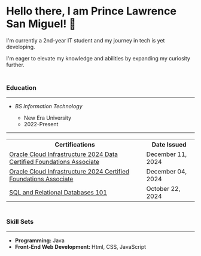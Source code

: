 <h1><br> Hello there, I am Prince Lawrence San Miguel! 👋 </h1>
<p>I'm currently a 2nd-year IT student and my journey in tech is yet developing.</p>

<p>I'm eager to elevate my knowledge and abilities by expanding my curiosity further.</p>


<h3><br>Education</h3>
<hr>
<ul>
  <li><i>BS Information Technology</i></li>
    <ul> 
      <li>New Era University</li>
      <li>2022-Present</li>
    </ul>
</ul>

<hr>
<table style="width:100%">
  <tr>
    <th>Certifications</th>
    <th>Date Issued</th>
  </tr>
  <tr>
    <td><a href = "https://catalog-education.oracle.com/pls/certview/sharebadge?id=5195B24E5913784A208671CB17AE0EF9BD5C810A44A44C950B074876DAF261B2"> Oracle Cloud Infrastructure 2024 Data Certified Foundations Associate</a></td>
    <td>December 11, 2024</td>
  </tr>
  <tr> 
    <td><a href = "https://catalog-education.oracle.com/ords/certview/sharebadge?id=5195B24E5913784A208671CB17AE0EF95B5DA492A4EB77AF3A9E61C6DDDA1920"> Oracle Cloud Infrastructure 2024 Certified Foundations Associate</a></td>
    <td>December 04, 2024</td>
  </tr>
  <tr>
    <td><a href = "https://courses.cognitiveclass.ai/certificates/49eaf3fe6f284bd3a94c4a8e69d79316"> SQL and Relational Databases 101 </a></td>
    <td>October 22, 2024</td>
  </tr>
</table>

<h3><br>Skill Sets</h3>
<hr>
<ul>
  <li><strong>Programming: </strong>Java</li>
  <li><strong>Front-End Web Development: </strong>Html, CSS, JavaScript</li>
</ul>
